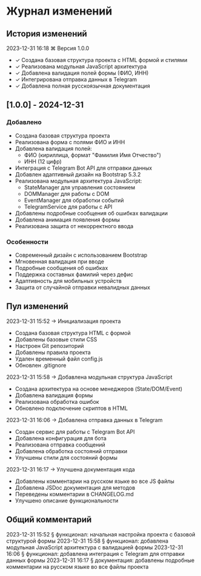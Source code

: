 # Журнал изменений

## История изменений
2023-12-31 16:18 ⌘ Версия 1.0.0
- ✓ Создана базовая структура проекта с HTML формой и стилями
- ✓ Реализована модульная JavaScript архитектура
- ✓ Добавлена валидация полей формы (ФИО, ИНН)
- ✓ Интегрирована отправка данных в Telegram
- ✓ Добавлена полная русскоязычная документация

## [1.0.0] - 2024-12-31

### Добавлено
- Создана базовая структура проекта
- Реализована форма с полями ФИО и ИНН
- Добавлена валидация полей:
  - ФИО (кириллица, формат "Фамилия Имя Отчество")
  - ИНН (12 цифр)
- Интеграция с Telegram Bot API для отправки данных
- Добавлен адаптивный дизайн на Bootstrap 5.3.2
- Реализована модульная архитектура JavaScript:
  - StateManager для управления состоянием
  - DOMManager для работы с DOM
  - EventManager для обработки событий
  - TelegramService для работы с API
- Добавлены подробные сообщения об ошибках валидации
- Добавлена анимация появления формы
- Реализована защита от некорректного ввода

### Особенности
- Современный дизайн с использованием Bootstrap
- Мгновенная валидация при вводе
- Подробные сообщения об ошибках
- Поддержка составных фамилий через дефис
- Адаптивность для мобильных устройств
- Защита от случайной отправки невалидных данных

## Пул изменений
2023-12-31 15:52 → Инициализация проекта
- Создана базовая структура HTML с формой
- Добавлены базовые стили CSS
- Настроен Git репозиторий
- Добавлены правила проекта
- Удален временный файл config.js
- Обновлен .gitignore

2023-12-31 15:58 → Добавлена модульная структура JavaScript
- Создана архитектура на основе менеджеров (State/DOM/Event)
- Добавлена валидация формы
- Реализована обработка ошибок
- Обновлено подключение скриптов в HTML

2023-12-31 16:06 → Добавлена отправка данных в Telegram
- Создан сервис для работы с Telegram Bot API
- Добавлена конфигурация для бота
- Реализована отправка сообщений
- Добавлена обработка состояний отправки
- Улучшены стили для состояний формы

2023-12-31 16:17 → Улучшена документация кода
- Добавлены комментарии на русском языке во все JS файлы
- Добавлена JSDoc документация для методов
- Переведены комментарии в CHANGELOG.md
- Улучшено описание функциональности

## Общий комментарий
2023-12-31 15:52 § функционал: начальная настройка проекта с базовой структурой формы
2023-12-31 15:58 § функционал: добавлена модульная JavaScript архитектура с валидацией формы
2023-12-31 16:06 § функционал: добавлена интеграция с Telegram для отправки данных формы
2023-12-31 16:17 § документация: добавлены подробные комментарии на русском языке во все файлы проекта
